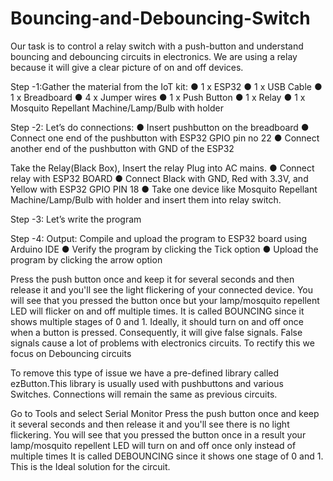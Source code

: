 # Bouncing-and-Debouncing-Switch

Our task is to control a relay switch with a push-button and understand bouncing and debouncing circuits in electronics.
We are using a relay because it will give a clear picture of on and off devices.

Step -1:Gather the material from the IoT kit:
● 1 x ESP32
● 1 x USB Cable
● 1 x Breadboard
● 4 x Jumper wires
● 1 x Push Button
● 1 x Relay
● 1 x Mosquito Repellant Machine/Lamp/Bulb with holder

Step -2: Let’s do connections:
● Insert pushbutton on the breadboard
● Connect one end of the pushbutton with ESP32 GPIO pin no 22
● Connect another end of the pushbutton with GND of the ESP32

Take the Relay(Black Box), Insert the relay Plug into AC mains.
● Connect relay with ESP32 BOARD
● Connect Black with GND, Red with 3.3V, and Yellow with ESP32 GPIO PIN 18
● Take one device like Mosquito Repellant Machine/Lamp/Bulb with holder and insert them into relay switch.

Step -3: Let’s write the program

Step -4: Output:
Compile and upload the program to ESP32 board using Arduino IDE
● Verify the program by clicking the Tick option
● Upload the program by clicking the arrow option

Press the push button once and keep it for several seconds and then release it and you'll see the light flickering of your connected device.
You will see that you pressed the button once but your lamp/mosquito repellent LED will flicker on and off multiple times.
It is called BOUNCING since it shows multiple stages of 0 and 1. 
Ideally, it should turn on and off once when a button is pressed. Consequently, it will give false signals.
False signals cause a lot of problems with electronics circuits.
To rectify this we focus on Debouncing circuits

To remove this type of issue we have a pre-defined library called ezButton.This library is usually used with pushbuttons and various Switches.
Connections will remain the same as previous circuits.

Go to Tools and select Serial Monitor
Press the push button once and keep it several seconds and then release it and you'll see there is no light flickering.
You will see that you pressed the button once in a result your lamp/mosquito repellent LED will turn on and off once only instead of multiple times
It is called DEBOUNCING since it shows one stage of 0
and 1. 
This is the Ideal solution for the circuit.
